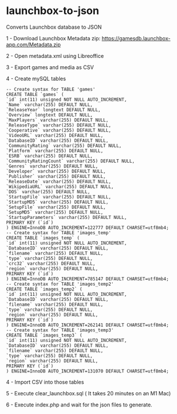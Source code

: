 # launchbox-to-json

Converts Launchbox database to JSON

1 - Download Launchbox Metadata zip: https://gamesdb.launchbox-app.com/Metadata.zip

2 - Open metadata.xml using Libreoffice

3 - Export games and media as CSV

4 - Create mySQL tables

    -- Create syntax for TABLE 'games'
    CREATE TABLE `games` (
    `id` int(11) unsigned NOT NULL AUTO_INCREMENT,
    `Name` varchar(255) DEFAULT NULL,
    `ReleaseYear` longtext DEFAULT NULL,
    `Overview` longtext DEFAULT NULL,
    `MaxPlayers` varchar(255) DEFAULT NULL,
    `ReleaseType` varchar(255) DEFAULT NULL,
    `Cooperative` varchar(255) DEFAULT NULL,
    `VideoURL` varchar(255) DEFAULT NULL,
    `DatabaseID` varchar(255) DEFAULT NULL,
    `CommunityRating` varchar(255) DEFAULT NULL,
    `Platform` varchar(255) DEFAULT NULL,
    `ESRB` varchar(255) DEFAULT NULL,
    `CommunityRatingCount` varchar(255) DEFAULT NULL,
    `Genres` varchar(255) DEFAULT NULL,
    `Developer` varchar(255) DEFAULT NULL,
    `Publisher` varchar(255) DEFAULT NULL,
    `ReleaseDate` varchar(255) DEFAULT NULL,
    `WikipediaURL` varchar(255) DEFAULT NULL,
    `DOS` varchar(255) DEFAULT NULL,
    `StartupFile` varchar(255) DEFAULT NULL,
    `StartupMD5` varchar(255) DEFAULT NULL,
    `SetupFile` varchar(255) DEFAULT NULL,
    `SetupMD5` varchar(255) DEFAULT NULL,
    `StartupParameters` varchar(255) DEFAULT NULL,
    PRIMARY KEY (`id`)
    ) ENGINE=InnoDB AUTO_INCREMENT=122777 DEFAULT CHARSET=utf8mb4;
    -- Create syntax for TABLE 'images_temp'
    CREATE TABLE `images_temp` (
    `id` int(11) unsigned NOT NULL AUTO_INCREMENT,
    `DatabaseID` varchar(255) DEFAULT NULL,
    `filename` varchar(255) DEFAULT NULL,
    `type` varchar(255) DEFAULT NULL,
    `crc32` varchar(255) DEFAULT NULL,
    `region` varchar(255) DEFAULT NULL,
    PRIMARY KEY (`id`)
    ) ENGINE=InnoDB AUTO_INCREMENT=785147 DEFAULT CHARSET=utf8mb4;
    -- Create syntax for TABLE 'images_temp2'
    CREATE TABLE `images_temp2` (
    `id` int(11) unsigned NOT NULL AUTO_INCREMENT,
    `DatabaseID` varchar(255) DEFAULT NULL,
    `filename` varchar(255) DEFAULT NULL,
    `type` varchar(255) DEFAULT NULL,
    `region` varchar(255) DEFAULT NULL,
    PRIMARY KEY (`id`)
    ) ENGINE=InnoDB AUTO_INCREMENT=262141 DEFAULT CHARSET=utf8mb4;
    -- Create syntax for TABLE 'images_temp3'
    CREATE TABLE `images_temp3` (
    `id` int(11) unsigned NOT NULL AUTO_INCREMENT,
    `DatabaseID` varchar(255) DEFAULT NULL,
    `filename` varchar(255) DEFAULT NULL,
    `type` varchar(255) DEFAULT NULL,
    `region` varchar(255) DEFAULT NULL,
    PRIMARY KEY (`id`)
    ) ENGINE=InnoDB AUTO_INCREMENT=131070 DEFAULT CHARSET=utf8mb4;

4 - Import CSV into those tables

5 - Execute clear_launchbox.sql ( It takes 20 minutes on an M1 Mac)

6 - Execute index.php and wait for the json files to generate.
